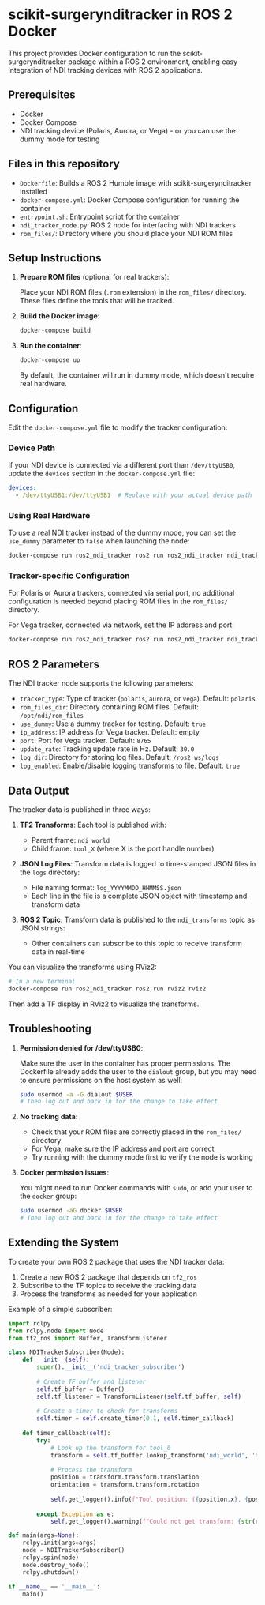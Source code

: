# scikit-surgerynditracker in ROS 2 Docker

This project provides Docker configuration to run the scikit-surgerynditracker package within a ROS 2 environment, enabling easy integration of NDI tracking devices with ROS 2 applications.

## Prerequisites

- Docker
- Docker Compose
- NDI tracking device (Polaris, Aurora, or Vega) - or you can use the dummy mode for testing

## Files in this repository

- `Dockerfile`: Builds a ROS 2 Humble image with scikit-surgerynditracker installed
- `docker-compose.yml`: Docker Compose configuration for running the container
- `entrypoint.sh`: Entrypoint script for the container
- `ndi_tracker_node.py`: ROS 2 node for interfacing with NDI trackers
- `rom_files/`: Directory where you should place your NDI ROM files

## Setup Instructions

1. **Prepare ROM files** (optional for real trackers):
   
   Place your NDI ROM files (`.rom` extension) in the `rom_files/` directory. These files define the tools that will be tracked.

2. **Build the Docker image**:

   ```bash
   docker-compose build
   ```

3. **Run the container**:

   ```bash
   docker-compose up
   ```

   By default, the container will run in dummy mode, which doesn't require real hardware.

## Configuration

Edit the `docker-compose.yml` file to modify the tracker configuration:

### Device Path

If your NDI device is connected via a different port than `/dev/ttyUSB0`, update the `devices` section in the `docker-compose.yml` file:

```yaml
devices:
  - /dev/ttyUSB1:/dev/ttyUSB1  # Replace with your actual device path
```

### Using Real Hardware

To use a real NDI tracker instead of the dummy mode, you can set the `use_dummy` parameter to `false` when launching the node:

```bash
docker-compose run ros2_ndi_tracker ros2 run ros2_ndi_tracker ndi_tracker_node --ros-args -p use_dummy:=false
```

### Tracker-specific Configuration

For Polaris or Aurora trackers, connected via serial port, no additional configuration is needed beyond placing ROM files in the `rom_files/` directory.

For Vega tracker, connected via network, set the IP address and port:

```bash
docker-compose run ros2_ndi_tracker ros2 run ros2_ndi_tracker ndi_tracker_node --ros-args -p use_dummy:=false -p tracker_type:=vega -p ip_address:=192.168.1.10 -p port:=8765
```

## ROS 2 Parameters

The NDI tracker node supports the following parameters:

- `tracker_type`: Type of tracker (`polaris`, `aurora`, or `vega`). Default: `polaris`
- `rom_files_dir`: Directory containing ROM files. Default: `/opt/ndi/rom_files`
- `use_dummy`: Use a dummy tracker for testing. Default: `true`
- `ip_address`: IP address for Vega tracker. Default: empty
- `port`: Port for Vega tracker. Default: `8765`
- `update_rate`: Tracking update rate in Hz. Default: `30.0`
- `log_dir`: Directory for storing log files. Default: `/ros2_ws/logs`
- `log_enabled`: Enable/disable logging transforms to file. Default: `true`

## Data Output

The tracker data is published in three ways:

1. **TF2 Transforms**: Each tool is published with:
   - Parent frame: `ndi_world`
   - Child frame: `tool_X` (where X is the port handle number)

2. **JSON Log Files**: Transform data is logged to time-stamped JSON files in the `logs` directory:
   - File naming format: `log_YYYYMMDD_HHMMSS.json`
   - Each line in the file is a complete JSON object with timestamp and transform data

3. **ROS 2 Topic**: Transform data is published to the `ndi_transforms` topic as JSON strings:
   - Other containers can subscribe to this topic to receive transform data in real-time

You can visualize the transforms using RViz2:

```bash
# In a new terminal
docker-compose run ros2_ndi_tracker ros2 run rviz2 rviz2
```

Then add a TF display in RViz2 to visualize the transforms.

## Troubleshooting

1. **Permission denied for /dev/ttyUSB0**:
   
   Make sure the user in the container has proper permissions. The Dockerfile already adds the user to the `dialout` group, but you may need to ensure permissions on the host system as well:

   ```bash
   sudo usermod -a -G dialout $USER
   # Then log out and back in for the change to take effect
   ```

2. **No tracking data**:

   - Check that your ROM files are correctly placed in the `rom_files/` directory
   - For Vega, make sure the IP address and port are correct
   - Try running with the dummy mode first to verify the node is working

3. **Docker permission issues**:

   You might need to run Docker commands with `sudo`, or add your user to the `docker` group:

   ```bash
   sudo usermod -aG docker $USER
   # Then log out and back in for the change to take effect
   ```

## Extending the System

To create your own ROS 2 package that uses the NDI tracker data:

1. Create a new ROS 2 package that depends on `tf2_ros`
2. Subscribe to the TF topics to receive the tracking data
3. Process the transforms as needed for your application

Example of a simple subscriber:

```python
import rclpy
from rclpy.node import Node
from tf2_ros import Buffer, TransformListener

class NDITrackerSubscriber(Node):
    def __init__(self):
        super().__init__('ndi_tracker_subscriber')
        
        # Create TF buffer and listener
        self.tf_buffer = Buffer()
        self.tf_listener = TransformListener(self.tf_buffer, self)
        
        # Create a timer to check for transforms
        self.timer = self.create_timer(0.1, self.timer_callback)
    
    def timer_callback(self):
        try:
            # Look up the transform for tool_0
            transform = self.tf_buffer.lookup_transform('ndi_world', 'tool_0', rclpy.time.Time())
            
            # Process the transform
            position = transform.transform.translation
            orientation = transform.transform.rotation
            
            self.get_logger().info(f"Tool position: ({position.x}, {position.y}, {position.z})")
            
        except Exception as e:
            self.get_logger().warning(f"Could not get transform: {str(e)}")

def main(args=None):
    rclpy.init(args=args)
    node = NDITrackerSubscriber()
    rclpy.spin(node)
    node.destroy_node()
    rclpy.shutdown()

if __name__ == '__main__':
    main()
```
